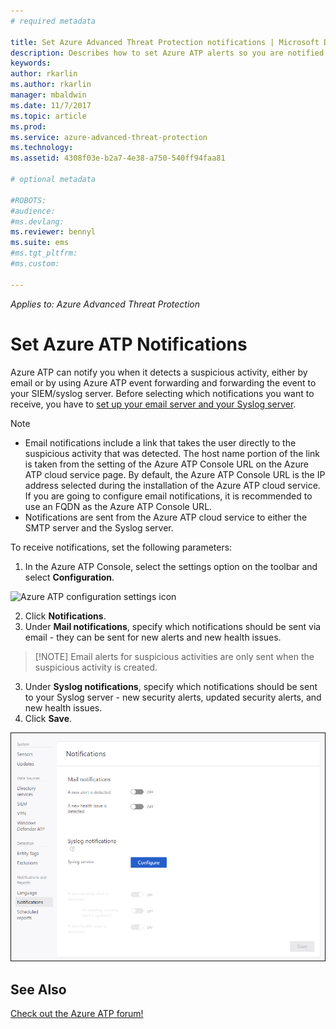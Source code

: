 ```yaml
---
# required metadata

title: Set Azure Advanced Threat Protection notifications | Microsoft Docs
description: Describes how to set Azure ATP alerts so you are notified when suspicious activities are detected.
keywords:
author: rkarlin
ms.author: rkarlin
manager: mbaldwin
ms.date: 11/7/2017
ms.topic: article
ms.prod:
ms.service: azure-advanced-threat-protection
ms.technology:
ms.assetid: 4308f03e-b2a7-4e38-a750-540ff94faa81

# optional metadata

#ROBOTS:
#audience:
#ms.devlang:
ms.reviewer: bennyl
ms.suite: ems
#ms.tgt_pltfrm:
#ms.custom:

---
```


*Applies to: Azure Advanced Threat Protection*



# Set Azure ATP Notifications
Azure ATP can notify you when it detects a suspicious activity, either by email or by using Azure ATP event forwarding and forwarding the event to your SIEM/syslog server. Before selecting which notifications you want to receive, you have to [set up your email server and your Syslog server](setting-syslog-email-server-settings.md).

> [!NOTE]
> -   Email notifications include a link that takes the user directly to the suspicious activity that was detected. The host name portion of the link is taken from the setting of the Azure ATP Console URL on the Azure ATP cloud service page. By default, the Azure ATP Console URL is the IP address selected during the installation  of the Azure ATP cloud service. If you are going to configure email notifications, it is recommended to use an FQDN as the Azure ATP Console URL.
> -   Notifications are sent from the Azure ATP cloud service to either the SMTP server and the Syslog server.


To receive notifications, set the following parameters:


1. In the Azure ATP Console, select the settings option on the toolbar and select **Configuration**.

![Azure ATP configuration settings icon](media/apt-config-menu.png)

2. Click **Notifications**.
3. Under **Mail notifications**, specify which notifications should be sent via email - they can be sent for new alerts and new health issues. 
 
 >	[!NOTE]
 >   Email alerts for suspicious activities are only sent when the suspicious activity is created.

3. Under **Syslog notifications**, specify which notifications should be sent to your Syslog server - new security alerts, updated security alerts, and new health issues.
5. Click **Save**.

![Azure ATP mail notification settings image](media/notifications.png)




## See Also
[Check out the Azure ATP forum!](https://social.technet.microsoft.com/Forums/security/home?forum=mata)
